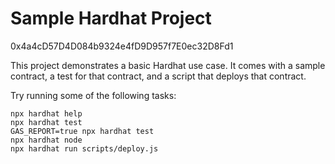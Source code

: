 # Sample Hardhat Project

0x4a4cD57D4D084b9324e4fD9D957f7E0ec32D8Fd1

This project demonstrates a basic Hardhat use case. It comes with a sample contract, a test for that contract, and a script that deploys that contract.

Try running some of the following tasks:

```shell
npx hardhat help
npx hardhat test
GAS_REPORT=true npx hardhat test
npx hardhat node
npx hardhat run scripts/deploy.js
```
